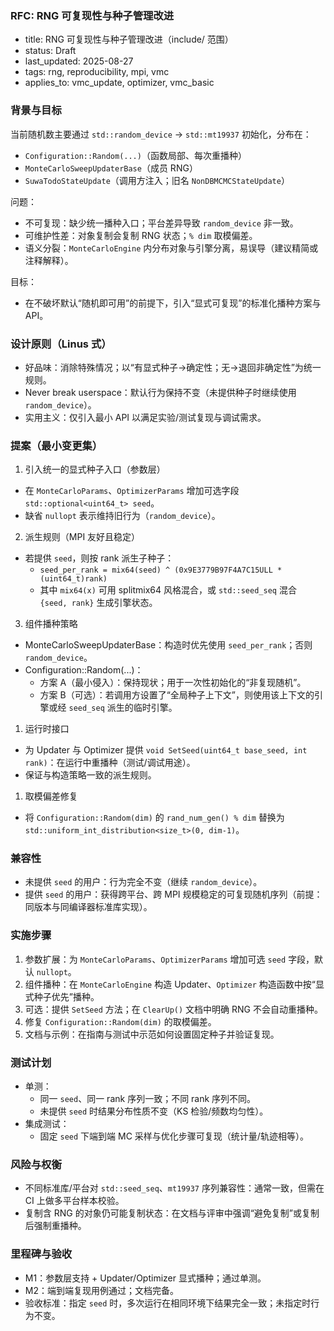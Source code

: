 ### RFC: RNG 可复现性与种子管理改进

- title: RNG 可复现性与种子管理改进（include/ 范围）
- status: Draft
- last_updated: 2025-08-27
- tags: rng, reproducibility, mpi, vmc
- applies_to: vmc_update, optimizer, vmc_basic

### 背景与目标

当前随机数主要通过 `std::random_device` → `std::mt19937` 初始化，分布在：
- `Configuration::Random(...)`（函数局部、每次重播种）
- `MonteCarloSweepUpdaterBase`（成员 RNG）
- `SuwaTodoStateUpdate`（调用方注入；旧名 `NonDBMCMCStateUpdate`）

问题：
- 不可复现：缺少统一播种入口；平台差异导致 `random_device` 非一致。
- 可维护性差：对象复制会复制 RNG 状态；`% dim` 取模偏差。
- 语义分裂：`MonteCarloEngine` 内分布对象与引擎分离，易误导（建议精简或注释解释）。

目标：
- 在不破坏默认“随机即可用”的前提下，引入“显式可复现”的标准化播种方案与 API。

### 设计原则（Linus 式）

- 好品味：消除特殊情况；以“有显式种子→确定性；无→退回非确定性”为统一规则。
- Never break userspace：默认行为保持不变（未提供种子时继续使用 `random_device`）。
- 实用主义：仅引入最小 API 以满足实验/测试复现与调试需求。

### 提案（最小变更集）

1) 引入统一的显式种子入口（参数层）
- 在 `MonteCarloParams`、`OptimizerParams` 增加可选字段 `std::optional<uint64_t> seed`。
- 缺省 `nullopt` 表示维持旧行为（`random_device`）。

2) 派生规则（MPI 友好且稳定）
- 若提供 `seed`，则按 rank 派生子种子：
  - `seed_per_rank = mix64(seed) ^ (0x9E3779B97F4A7C15ULL * (uint64_t)rank)`
  - 其中 `mix64(x)` 可用 splitmix64 风格混合，或 `std::seed_seq` 混合 `{seed, rank}` 生成引擎状态。

3) 组件播种策略
- MonteCarloSweepUpdaterBase：构造时优先使用 `seed_per_rank`；否则 `random_device`。
- Configuration::Random(...)：
  - 方案 A（最小侵入）：保持现状；用于一次性初始化的“非复现随机”。
  - 方案 B（可选）：若调用方设置了“全局种子上下文”，则使用该上下文的引擎或经 `seed_seq` 派生的临时引擎。

1) 运行时接口
- 为 Updater 与 Optimizer 提供 `void SetSeed(uint64_t base_seed, int rank)`：在运行中重播种（测试/调试用途）。
- 保证与构造策略一致的派生规则。

1) 取模偏差修复
- 将 `Configuration::Random(dim)` 的 `rand_num_gen() % dim` 替换为 `std::uniform_int_distribution<size_t>(0, dim-1)`。

### 兼容性

- 未提供 `seed` 的用户：行为完全不变（继续 `random_device`）。
- 提供 `seed` 的用户：获得跨平台、跨 MPI 规模稳定的可复现随机序列（前提：同版本与同编译器标准库实现）。

### 实施步骤

1) 参数扩展：为 `MonteCarloParams`、`OptimizerParams` 增加可选 `seed` 字段，默认 `nullopt`。
2) 组件播种：在 `MonteCarloEngine` 构造 Updater、`Optimizer` 构造函数中按“显式种子优先”播种。
3) 可选：提供 `SetSeed` 方法；在 `ClearUp()` 文档中明确 RNG 不会自动重播种。
4) 修复 `Configuration::Random(dim)` 的取模偏差。
5) 文档与示例：在指南与测试中示范如何设置固定种子并验证复现。

### 测试计划

- 单测：
  - 同一 `seed`、同一 rank 序列一致；不同 rank 序列不同。
  - 未提供 `seed` 时结果分布性质不变（KS 检验/频数均匀性）。
- 集成测试：
  - 固定 `seed` 下端到端 MC 采样与优化步骤可复现（统计量/轨迹相等）。

### 风险与权衡

- 不同标准库/平台对 `std::seed_seq`、`mt19937` 序列兼容性：通常一致，但需在 CI 上做多平台样本校验。
- 复制含 RNG 的对象仍可能复制状态：在文档与评审中强调“避免复制”或复制后强制重播种。

### 里程碑与验收

- M1：参数层支持 + Updater/Optimizer 显式播种；通过单测。
- M2：端到端复现用例通过；文档完备。
- 验收标准：指定 `seed` 时，多次运行在相同环境下结果完全一致；未指定时行为不变。
